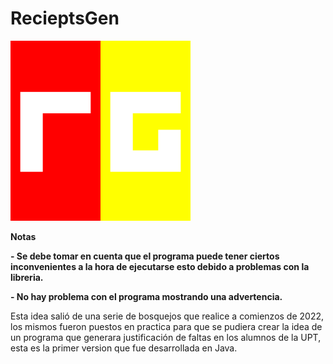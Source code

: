 # RecieptsGen
![Logo](https://github.com/EViasValdez/2722-Estancia-II-RecieptsGen/blob/main/RecieptsGen/src/imagenes/logonuevo288.png)

<!----Notas---->
**Notas**

**- Se debe tomar en cuenta que el programa puede tener ciertos inconvenientes a la hora de ejecutarse esto debido a problemas con la libreria.**

**- No hay problema con el programa mostrando una advertencia.**
<!----Separador de las notas---->

<!----Directorio con descripción de los programas---->
Esta idea salió de una serie de bosquejos que realice a comienzos de 2022, los mismos fueron puestos en practica para que se pudiera crear la idea de un programa que generara justificación de faltas en los alumnos de la UPT, esta es la primer version que fue desarrollada en Java.
<!----Separador del directorio con descripción de los programas---->